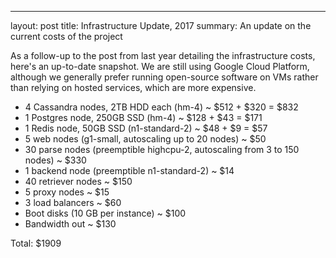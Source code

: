 ---
layout:     post
title:      Infrastructure Update, 2017
summary:    An update on the current costs of the project

As a follow-up to the post from last year detailing the infrastructure costs, here's an up-to-date snapshot. 
We are still using Google Cloud Platform, although we generally prefer running open-source software on VMs rather than relying on hosted services, which are more expensive.

 * 4 Cassandra nodes, 2TB HDD each (hm-4) ~ $512 + $320 = $832
 * 1 Postgres node, 250GB SSD (hm-4) ~ $128 + $43 = $171
 * 1 Redis node, 50GB SSD (n1-standard-2) ~ $48 + $9 = $57
 * 5 web nodes (g1-small, autoscaling up to 20 nodes) ~ $50
 * 30 parse nodes (preemptible highcpu-2, autoscaling from 3 to 150 nodes) ~ $330
 * 1 backend node (preemptible n1-standard-2) ~ $14
 * 40 retriever nodes ~ $150
 * 5 proxy nodes ~ $15
 * 3 load balancers ~ $60
 * Boot disks (10 GB per instance) ~ $100
 * Bandwidth out ~ $130

Total: $1909
